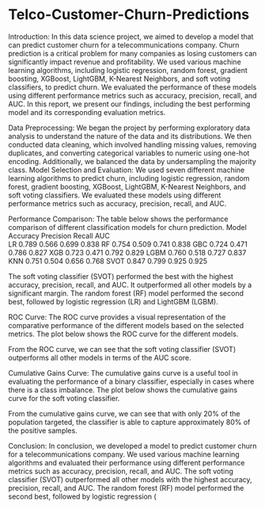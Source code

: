 # Telco-Customer-Churn-Predictions

Introduction: In this data science project, we aimed to develop a model that can predict customer churn for a telecommunications company. Churn prediction is a critical problem for many companies as losing customers can significantly impact revenue and profitability. We used various machine learning algorithms, including logistic regression, random forest, gradient boosting, XGBoost, LightGBM, K-Nearest Neighbors, and soft voting classifiers, to predict churn. We evaluated the performance of these models using different performance metrics such as accuracy, precision, recall, and AUC. In this report, we present our findings, including the best performing model and its corresponding evaluation metrics.

Data Preprocessing: We began the project by performing exploratory data analysis to understand the nature of the data and its distributions. We then conducted data cleaning, which involved handling missing values, removing duplicates, and converting categorical variables to numeric using one-hot encoding. Additionally, we balanced the data by undersampling the majority class.
Model Selection and Evaluation: We used seven different machine learning algorithms to predict churn, including logistic regression, random forest, gradient boosting, XGBoost, LightGBM, K-Nearest Neighbors, and soft voting classifiers. We evaluated these models using different performance metrics such as accuracy, precision, recall, and AUC.

Performance Comparison: The table below shows the performance comparison of different classification models for churn prediction.
Model	Accuracy	Precision	Recall	AUC
<br>LR	0.789	0.566	0.699	0.838
RF	0.754	0.509	0.741	0.838
GBC	0.724	0.471	0.786	0.827
XGB	0.723	0.471	0.792	0.829
LGBM	0.760	0.518	0.727	0.837
KNN	0.751	0.504	0.656	0.768
SVOT	0.847	0.799	0.925	0.925

The soft voting classifier (SVOT) performed the best with the highest accuracy, precision, recall, and AUC. It outperformed all other models by a significant margin. The random forest (RF) model performed the second best, followed by logistic regression (LR) and LightGBM (LGBM).

ROC Curve: The ROC curve provides a visual representation of the comparative performance of the different models based on the selected metrics. The plot below shows the ROC curve for the different models.

From the ROC curve, we can see that the soft voting classifier (SVOT) outperforms all other models in terms of the AUC score.

Cumulative Gains Curve: The cumulative gains curve is a useful tool in evaluating the performance of a binary classifier, especially in cases where there is a class imbalance. The plot below shows the cumulative gains curve for the soft voting classifier.

From the cumulative gains curve, we can see that with only 20% of the population targeted, the classifier is able to capture approximately 80% of the positive samples.

Conclusion: In conclusion, we developed a model to predict customer churn for a telecommunications company. We used various machine learning algorithms and evaluated their performance using different performance metrics such as accuracy, precision, recall, and AUC. The soft voting classifier (SVOT) outperformed all other models with the highest accuracy, precision, recall, and AUC. The random forest (RF) model performed the second best, followed by logistic regression (

